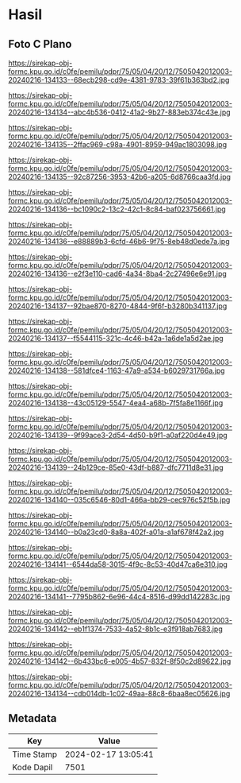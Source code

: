 # Hasil

## Foto C Plano

https://sirekap-obj-formc.kpu.go.id/c0fe/pemilu/pdpr/75/05/04/20/12/7505042012003-20240216-134133--68ecb298-cd9e-4381-9783-39f61b363bd2.jpg

https://sirekap-obj-formc.kpu.go.id/c0fe/pemilu/pdpr/75/05/04/20/12/7505042012003-20240216-134134--abc4b536-0412-41a2-9b27-883eb374c43e.jpg

https://sirekap-obj-formc.kpu.go.id/c0fe/pemilu/pdpr/75/05/04/20/12/7505042012003-20240216-134135--2ffac969-c98a-4901-8959-949ac1803098.jpg

https://sirekap-obj-formc.kpu.go.id/c0fe/pemilu/pdpr/75/05/04/20/12/7505042012003-20240216-134135--92c87256-3953-42b6-a205-6d8766caa3fd.jpg

https://sirekap-obj-formc.kpu.go.id/c0fe/pemilu/pdpr/75/05/04/20/12/7505042012003-20240216-134136--bc1090c2-13c2-42c1-8c84-baf023756661.jpg

https://sirekap-obj-formc.kpu.go.id/c0fe/pemilu/pdpr/75/05/04/20/12/7505042012003-20240216-134136--e88889b3-6cfd-46b6-9f75-8eb48d0ede7a.jpg

https://sirekap-obj-formc.kpu.go.id/c0fe/pemilu/pdpr/75/05/04/20/12/7505042012003-20240216-134136--e2f3e110-cad6-4a34-8ba4-2c27496e6e91.jpg

https://sirekap-obj-formc.kpu.go.id/c0fe/pemilu/pdpr/75/05/04/20/12/7505042012003-20240216-134137--92bae870-8270-4844-9f6f-b3280b341137.jpg

https://sirekap-obj-formc.kpu.go.id/c0fe/pemilu/pdpr/75/05/04/20/12/7505042012003-20240216-134137--f5544115-321c-4c46-b42a-1a6de1a5d2ae.jpg

https://sirekap-obj-formc.kpu.go.id/c0fe/pemilu/pdpr/75/05/04/20/12/7505042012003-20240216-134138--581dfce4-1163-47a9-a534-b6029731766a.jpg

https://sirekap-obj-formc.kpu.go.id/c0fe/pemilu/pdpr/75/05/04/20/12/7505042012003-20240216-134138--43c05129-5547-4ea4-a68b-7f5fa8e1166f.jpg

https://sirekap-obj-formc.kpu.go.id/c0fe/pemilu/pdpr/75/05/04/20/12/7505042012003-20240216-134139--9f99ace3-2d54-4d50-b9f1-a0af220d4e49.jpg

https://sirekap-obj-formc.kpu.go.id/c0fe/pemilu/pdpr/75/05/04/20/12/7505042012003-20240216-134139--24b129ce-85e0-43df-b887-dfc7711d8e31.jpg

https://sirekap-obj-formc.kpu.go.id/c0fe/pemilu/pdpr/75/05/04/20/12/7505042012003-20240216-134140--035c6546-80d1-466a-bb29-cec976c52f5b.jpg

https://sirekap-obj-formc.kpu.go.id/c0fe/pemilu/pdpr/75/05/04/20/12/7505042012003-20240216-134140--b0a23cd0-8a8a-402f-a01a-a1af678f42a2.jpg

https://sirekap-obj-formc.kpu.go.id/c0fe/pemilu/pdpr/75/05/04/20/12/7505042012003-20240216-134141--6544da58-3015-4f9c-8c53-40d47ca6e310.jpg

https://sirekap-obj-formc.kpu.go.id/c0fe/pemilu/pdpr/75/05/04/20/12/7505042012003-20240216-134141--7795b862-6e96-44c4-8516-d99dd142283c.jpg

https://sirekap-obj-formc.kpu.go.id/c0fe/pemilu/pdpr/75/05/04/20/12/7505042012003-20240216-134142--eb1f1374-7533-4a52-8b1c-e3f918ab7683.jpg

https://sirekap-obj-formc.kpu.go.id/c0fe/pemilu/pdpr/75/05/04/20/12/7505042012003-20240216-134142--6b433bc6-e005-4b57-832f-8f50c2d89622.jpg

https://sirekap-obj-formc.kpu.go.id/c0fe/pemilu/pdpr/75/05/04/20/12/7505042012003-20240216-134134--cdb014db-1c02-49aa-88c8-6baa8ec05626.jpg


## Metadata

| Key        | Value               |
| ---------- | ------------------- |
| Time Stamp | 2024-02-17 13:05:41 |
| Kode Dapil | 7501                |



